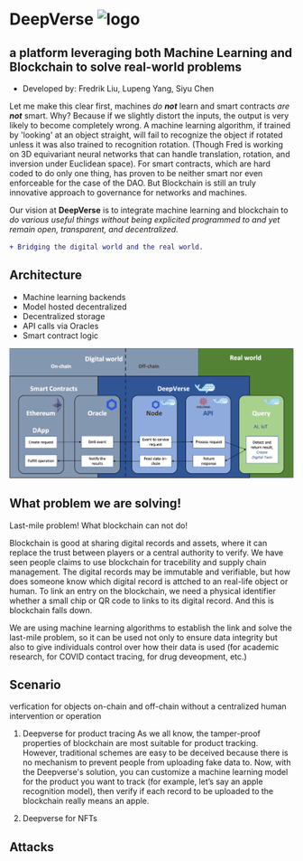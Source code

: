 # DeepVerse  ![logo](https://github.com/F14r3/deepverse_tech/blob/main/assets/img/logo.png)

## a platform leveraging both Machine Learning and Blockchain to solve real-world problems

- Developed by: Fredrik Liu, Lupeng Yang, Siyu Chen

Let me make this clear first, machines _do **not**_ learn and smart contracts _are **not**_ smart. Why? Because if we slightly distort the inputs, the output is very likely to become completely wrong. A machine learning algorithm, if trained by 'looking' at an object straight, will fail to recognize the object if rotated unless it was also trained to recognition rotation. (Though Fred is working on 3D equivariant neural networks that can handle translation, rotation, and inversion under Euclidean space). For smart contracts, which are hard coded to do only one thing, has proven to be neither smart nor even enforceable for the case of the DAO. But Blockchain is still an truly innovative approach to governance for networks and machines. 

Our vision at **DeepVerse** is to integrate machine learning and blockchain to *do various useful things without being explicited programmed to and yet remain open, transparent, and decentralized.* 
```diff
+ Bridging the digital world and the real world.
```
## Architecture
- Machine learning backends
- Model hosted decentralized
- Decentralized storage
- API calls via Oracles
- Smart contract logic

![Illustration](https://github.com/F14r3/deepverse-chainlink/blob/master/illustration.png)

## What problem we are solving! 
Last-mile problem! What blockchain can not do!

Blockchain is good at sharing digital records and assets, where it can replace the trust between players or a central authority to verify. We have seen people claims to use blockchain for tracebility and supply chain management. The digital records may be immutable and verifiable, but how does someone know which digital record is attched to an real-life object or human. To link an entry on the blockchain, we need a physical identifier whether a small chip or QR code to links to its digital record. And this is blockchain falls down.

We are using machine learning algorithms to establish the link and solve the last-mile problem, so it can be used not only to ensure data integrity but also to give individuals control over how their data is used (for academic research, for COVID contact tracing, for drug deveopment, etc.)  



## Scenario
verfication for objects on-chain and off-chain without a centralized human intervention or operation

1. Deepverse for product tracing
As we all know, the tamper-proof properties of blockchain are most suitable for product tracking. However, traditional schemes are easy to be deceived because there is no mechanism to prevent people from uploading fake data to. Now, with the Deepverse's solution, you can customize a machine learning model for the product you want to track (for example, let’s say an apple recognition model), then verify if each record to be uploaded to the blockchain really means an apple.

2. Deepverse for NFTs

## Attacks




